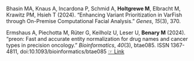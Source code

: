 Bhasin MA, Knaus A, Incardona P, Schmid A, **Holtgrewe M**, Elbracht M, Krawitz PM, Hsieh T (2024). “Enhancing Variant Prioritization in VarFish through
On-Premise Computational Facial Analysis.” _Genes_, *15*(3), 370.

Ermshaus A, Piechotta M, Rüter G, Keilholz U, Leser U, **Benary M** (2024). “preon: Fast and accurate entity normalization for drug names and cancer types
in precision oncology.” _Bioinformatics_, *40*(3), btae085. ISSN 1367-4811, doi:10.1093/bioinformatics/btae085
 [☞ Link](https://doi.org/10.1093/bioinformatics/btae085)
